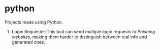 # python
Projects made using Python.

1. Login Requester-This tool can send multiple login requests to *Phishing websites*, making them harder to distinguish between real info and generated ones.
